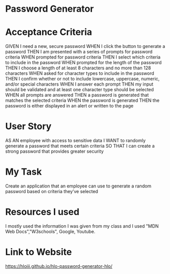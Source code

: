 # Password Generator

# Acceptance Criteria
GIVEN I need a new, secure password
WHEN I click the button to generate a password
THEN I am presented with a series of prompts for password criteria
WHEN prompted for password criteria
THEN I select which criteria to include in the password
WHEN prompted for the length of the password
THEN I choose a length of at least 8 characters and no more than 128 characters
WHEN asked for character types to include in the password
THEN I confirm whether or not to include lowercase, uppercase, numeric, and/or special characters
WHEN I answer each prompt
THEN my input should be validated and at least one character type should be selected
WHEN all prompts are answered
THEN a password is generated that matches the selected criteria
WHEN the password is generated
THEN the password is either displayed in an alert or written to the page

# User Story
AS AN employee with access to sensitive data
I WANT to randomly generate a password that meets certain criteria
SO THAT I can create a strong password that provides greater security

# My Task
 Create an application that an employee can use to generate a random password based on criteria they’ve selected

 # Resources I used 
 I mostly used the information I was given from my class and I used "MDN Web Docs","W3schools", Google, Youtube.

 # Link to Website
https://hloiii.github.io/hlo-password-generator-hlo/

